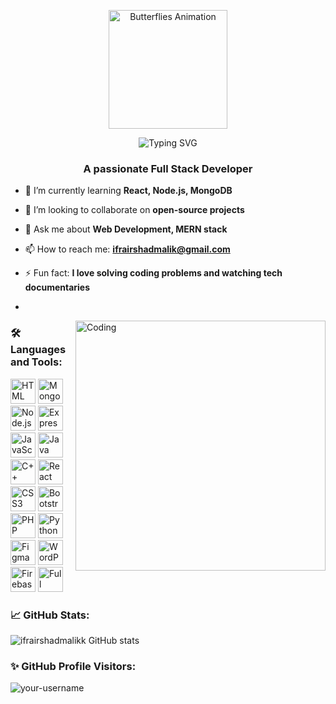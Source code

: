 <p align="center">
  <img src="https://i.pinimg.com/originals/2c/ac/d1/2cacd1d21f700e15b8f1e9baecb7ae02.gif" alt="Butterflies Animation" width="190" />
</p>


<p align="center">
  <img src="https://readme-typing-svg.herokuapp.com?font=Fira+Code&size=28&duration=3000&pause=1000&color=000000&center=true&vCenter=true&width=800&lines=Hi+I'm+Ifra+Irshad+Malik!;Full+Stack+Developer.;Passionate+about+MERN+Stack+%F0%9F%92%BB" alt="Typing SVG">
</p>



<h3 align="center">A passionate Full Stack Developer</h3>


- 🌱 I’m currently learning **React, Node.js, MongoDB**

- 👯 I’m looking to collaborate on **open-source projects**

- 💬 Ask me about **Web Development, MERN stack**

- 📫 How to reach me: **ifrairshadmalik@gmail.com**

- ⚡ Fun fact: **I love solving coding problems and watching tech documentaries**
- 
<img align="right" alt="Coding" width="400" src="https://mir-s3-cdn-cf.behance.net/project_modules/disp/601014116770475.6068beff4640a.gif">



### 🛠️ Languages and Tools:

<p align="left"> 
  <img src="https://cdn.jsdelivr.net/gh/devicons/devicon/icons/html5/html5-original.svg" alt="HTML" width="40" height="40"/>
  <img src="https://cdn.jsdelivr.net/gh/devicons/devicon/icons/mongodb/mongodb-original.svg" alt="MongoDB" width="40" height="40"/>
  <img src="https://cdn.jsdelivr.net/gh/devicons/devicon/icons/nodejs/nodejs-original.svg" alt="Node.js" width="40" height="40"/>
  <img src="https://cdn.jsdelivr.net/gh/devicons/devicon/icons/express/express-original.svg" alt="Express" width="40" height="40"/>
  <img src="https://cdn.jsdelivr.net/gh/devicons/devicon/icons/javascript/javascript-original.svg" alt="JavaScript" width="40" height="40"/>
  <img src="https://cdn.jsdelivr.net/gh/devicons/devicon/icons/java/java-original.svg" alt="Java" width="40" height="40"/>
  <img src="https://cdn.jsdelivr.net/gh/devicons/devicon/icons/cplusplus/cplusplus-original.svg" alt="C++" width="40" height="40"/>
  <img src="https://cdn.jsdelivr.net/gh/devicons/devicon/icons/react/react-original.svg" alt="React Native" width="40" height="40"/>
  <img src="https://cdn.jsdelivr.net/gh/devicons/devicon/icons/css3/css3-original.svg" alt="CSS3" width="40" height="40"/>
  <img src="https://cdn.jsdelivr.net/gh/devicons/devicon/icons/bootstrap/bootstrap-original.svg" alt="Bootstrap" width="40" height="40"/>
  <img src="https://cdn.jsdelivr.net/gh/devicons/devicon/icons/php/php-original.svg" alt="PHP" width="40" height="40"/>
  <img src="https://cdn.jsdelivr.net/gh/devicons/devicon/icons/python/python-original.svg" alt="Python" width="40" height="40"/>
  <img src="https://cdn.jsdelivr.net/gh/devicons/devicon/icons/figma/figma-original.svg" alt="Figma" width="40" height="40"/>
  <img src="https://cdn.jsdelivr.net/gh/devicons/devicon/icons/wordpress/wordpress-original.svg" alt="WordPress" width="40" height="40"/>
  <img src="https://cdn.jsdelivr.net/gh/devicons/devicon/icons/firebase/firebase-plain.svg" alt="Firebase" width="40" height="40"/>
  <img src="https://cdn.jsdelivr.net/gh/devicons/devicon/icons/git/git-original.svg" alt="Full Stack" width="40" height="40"/>
</p>



### 📈 GitHub Stats:
<p align="left">
  <img src="https://github-readme-stats.vercel.app/api?username=ifrairshadmalikk&show_icons=true&theme=radical&locale=en" alt="ifrairshadmalikk GitHub stats" />
</p>


### ✨ GitHub Profile Visitors:
<p align="left">
  <img src="https://komarev.com/ghpvc/?username=your-username&label=Profile%20views&color=0e75b6&style=flat" alt="your-username" />
</p>



